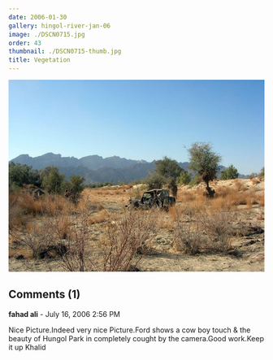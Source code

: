```yaml
---
date: 2006-01-30
gallery: hingol-river-jan-06
image: ./DSCN0715.jpg
order: 43
thumbnail: ./DSCN0715-thumb.jpg
title: Vegetation
---
```


![Vegetation](./DSCN0715.jpg)

<div id="comments">

## Comments (1)

<div id="comment">

**fahad ali** - July 16, 2006  2:56 PM

Nice Picture.Indeed very nice Picture.Ford shows a cow boy touch & the beauty of Hungol Park in completely cought by the camera.Good work.Keep it up Khalid

</div>

</div>